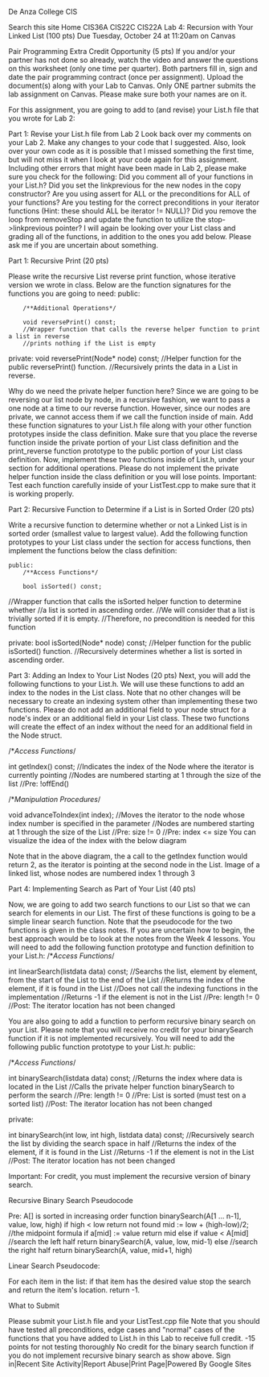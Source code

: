 
De Anza College CIS

Search this site
Home
CIS36A
CIS22C
CIS22A
Lab 4: Recursion with Your Linked List (100 pts)
Due Tuesday, October 24 at 11:20am on Canvas


Pair Programming Extra Credit Opportunity (5 pts)
If you and/or your partner has not done so already, watch the video and answer the questions on this worksheet (only one time per quarter).
Both partners fill in, sign and date the pair programming contract (once per assignment).
Upload the document(s) along with your Lab to Canvas.
Only ONE partner submits the lab assignment on Canvas. Please make sure both your names are on it.

For this assignment, you are going to add to (and revise) your List.h file that you wrote for Lab 2:

Part 1: Revise your List.h file from Lab 2
Look back over my comments on your Lab 2.
Make any changes to your code that I suggested.
Also, look over your own code as it is possible that I missed something the first time, but will not miss it when I look at your code again for this assignment.
Including other errors that might have been made in Lab 2, please make sure you check for the following:
Did you comment all of your functions in your List.h?
Did you set the linkprevious for the new nodes in the copy constructor?
Are you using assert for ALL or the preconditions for ALL of your functions?
Are you testing for the correct preconditions in your iterator functions (Hint: these should ALL be iterator != NULL)?
Did you remove the loop from removeStop and update the function to utilize the stop->linkprevious pointer?
I will again be looking over your List class and grading all of the functions, in addition to the ones you add below.
Please ask me if you are uncertain about something.

Part 1: Recursive Print (20 pts)

Please write the recursive List reverse print function, whose iterative version we wrote in class.
Below are the function signatures for the functions you are going to need:
   public:

        /**Additional Operations*/      

        void reversePrint() const;
        //Wrapper function that calls the reverse helper function to print a list in reverse
        //prints nothing if the List is empty



   private:
        void reversePrint(Node* node) const;
        //Helper function for the public reversePrint() function.
        //Recursively prints the data in a List in reverse.
     
Why do we need the private helper function here?
Since we are going to be reversing our list node by node, in a recursive fashion, we want to pass a one node at a time to our reverse function.
However, since our nodes are private, we cannot access them if we call the function inside of main.
Add these function signatures to your List.h file along with your other function prototypes inside the class definition.
Make sure that you place the reverse function inside the private portion of your List class definition and the print_reverse function prototype to the public portion of your List class definition.
Now, implement these two functions inside of List.h, under your section for additional operations.
Please do not implement the private helper function inside the class definition or you will lose points.
Important: Test each function carefully inside of your ListTest.cpp to make sure that it is working properly.


Part 2: Recursive Function to Determine if a List is in Sorted Order (20 pts)


Write a recursive function to determine whether or not a Linked List is in sorted order (smallest value to largest value).
Add the following function prototypes to your List class under the section for access functions, then implement the functions below the class definition:

    public:
        /**Access Functions*/      

        bool isSorted() const;

//Wrapper function that calls the isSorted helper function to determine whether 
//a list is sorted in ascending order.
//We will consider that a list is trivially sorted if it is empty.
//Therefore, no precondition is needed for this function



   private:
        bool isSorted(Node* node) const;
        //Helper function for the public isSorted() function.
        //Recursively determines whether a list is sorted in ascending order.


Part 3: Adding an Index to Your List Nodes (20 pts)
Next, you will add the following functions to your List.h.
We will use these functions to add an index to the  nodes in the List class.
Note that no other changes will be necessary to create an indexing system other than implementing these two functions.
Please do not add an additional field to your node struct for a node's index or an additional field in your List class.
These two functions will create the effect of an index without the need for an additional field in the Node struct.


/**Access Functions*/


int getIndex() const;
//Indicates the index of the Node where the iterator is currently pointing
//Nodes are numbered starting at 1 through the size of the list
//Pre: !offEnd()


/**Manipulation Procedures*/


void advanceToIndex(int index);
//Moves the iterator to the node whose index number is specified in the parameter
//Nodes are numbered starting at 1 through the size of the List
//Pre: size != 0
//Pre: index <= size
You can visualize the idea of the index with the below diagram

Note that in the above diagram, the a call to the getIndex function would return 2, as the iterator is pointing at the second node in the List.
Image of a linked list, whose nodes are numbered index 1 through 3

Part 4: Implementing Search as Part of Your List (40 pts)

Now, we are going to add two search functions to our List so that we can search for elements in our List.
The first of these functions is going to be a simple linear search function. 
Note that the pseudocode for the two functions is given in the class notes. 
If you are uncertain how to begin, the best approach would be to look at the notes from the Week 4 lessons.
You will need to add the following function prototype and function definition to your List.h:
/**Access Functions*/

int linearSearch(listdata data) const;
//Searchs the list, element by element, from the start of the List to the end of the List
//Returns the index of the element, if it is found in the List
//Does not call the indexing functions in the implementation
//Returns -1 if the element is not in the List
//Pre: length != 0
//Post: The iterator location has not been changed

You are also going to add a function to perform recursive binary search on your List.
Please note that you will receive no credit for your binarySearch function if it is not implemented recursively.
You will need to add the following public function prototype to your List.h:
public:

/**Access Functions*/


int binarySearch(listdata data) const;
//Returns the index where data is located in the List
//Calls the private helper function binarySearch to perform the search
//Pre: length != 0
//Pre: List is sorted (must test on a sorted list)
//Post: The iterator location has not been changed

private:

int binarySearch(int low, int high, listdata data) const;
//Recursively search the list by dividing the search space in half
//Returns the index of the element, if it is found in the List
//Returns -1 if the element is not in the List
//Post: The iterator location has not been changed

Important: For credit, you must implement the recursive version of binary search.

Recursive Binary Search Pseudocode 

Pre: A[] is sorted in increasing order
function binarySearch(A[1 ... n-1], value, low, high)
    if high < low
        return not found
    mid := low + (high-low)/2; //the midpoint formula
    if a[mid] := value
        return mid
    else if value < A[mid] //search the left half
        return binarySearch(A, value, low, mid-1)
    else //search the right half
        return binarySearch(A, value, mid+1, high)

Linear Search Pseudocode:

For each item in the list:
     if that item has the desired value
         stop the search and return the item's location.
 return -1.


What to Submit

Please submit your List.h file and your ListTest.cpp file
Note that you should have tested all preconditions, edge cases and "normal" cases of the functions that you have added to List.h in this Lab to receive full credit. -15 points for not testing thoroughly
No credit for the binary search function if you do not implement recursive binary search as show above.
Sign in|Recent Site Activity|Report Abuse|Print Page|Powered By Google Sites
